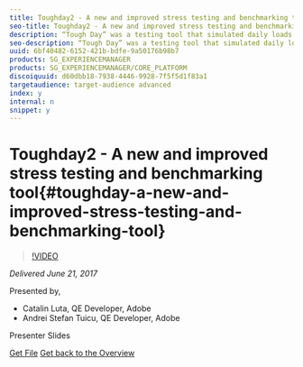 ```yaml
---
title: Toughday2 - A new and improved stress testing and benchmarking tool
seo-title: Toughday2 - A new and improved stress testing and benchmarking tool
description: “Tough Day” was a testing tool that simulated daily loads in worst-case scenarios with all the operations going on at the same time. We’ve gathered the feedback given by our users throughout the years and decided to rewrite it to meet the demands. For your own purpose Toughday2 will be publicly available after the session. Please join us to see the results in a live demo and to talk about the changes.
seo-description: “Tough Day” was a testing tool that simulated daily loads in worst-case scenarios with all the operations going on at the same time. We’ve gathered the feedback given by our users throughout the years and decided to rewrite it to meet the demands. For your own purpose Toughday2 will be publicly available after the session. Please join us to see the results in a live demo and to talk about the changes.
uuid: 6bf40482-6152-421b-bdfe-9a50176b98b7
products: SG_EXPERIENCEMANAGER
products: SG_EXPERIENCEMANAGER/CORE_PLATFORM
discoiquuid: d60dbb18-7938-4446-9928-7f5f5d1f83a1
targetaudience: target-audience advanced
index: y
internal: n
snippet: y
---
```


# Toughday2 - A new and improved stress testing and benchmarking tool{#toughday-a-new-and-improved-stress-testing-and-benchmarking-tool}

>[!VIDEO](https://video.tv.adobe.com/v/18935/?quality=9)

*Delivered June 21, 2017*

Presented by,

* Catalin Luta, QE Developer, Adobe
* Andrei Stefan Tuicu, QE Developer, Adobe

Presenter Slides

[Get File](assets/aem-gems-toughday2.pdf)
[Get back to the Overview](https://helpx.adobe.com/experience-manager/kt/eseminars/gems/aem-index.html)

